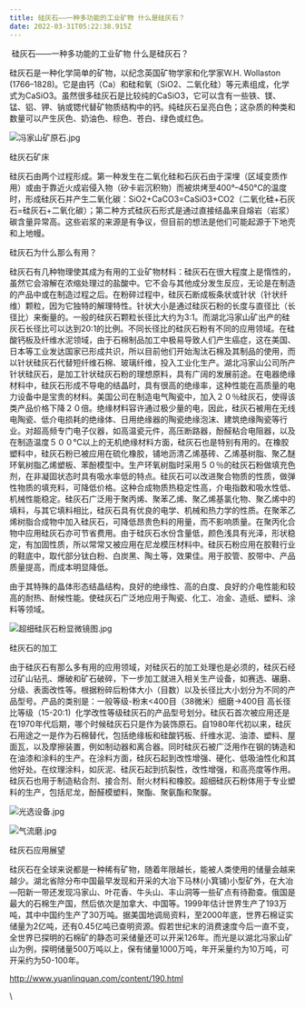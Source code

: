 ```yaml
---
title: 硅灰石——一种多功能的工业矿物 什么是硅灰石？
date: 2022-03-31T05:22:38.915Z
---
```

<!--StartFragment-->

 硅灰石——一种多功能的工业矿物 什么是硅灰石？



硅灰石是一种化学简单的矿物，以纪念英国矿物学家和化学家W.H. Wollaston (1766–1828)。它是由钙（Ca）和硅和氧（SiO2、二氧化硅）等元素组成，化学式为CaSiO3。虽然很多硅灰石是比较纯的CaSiO3，它可以含有一些铁、镁、锰、铝、钾、钠或锶代替矿物质结构中的钙。纯硅灰石呈亮白色；这杂质的种类和数量可以产生灰色、奶油色、棕色、苍白、绿色或红色。

![冯家山矿原石.jpg](http://www.yuanlinquan.com/static/upload/image/20220406/1649233687643242.jpg "1649233687643242.jpg")

硅灰石矿床

硅灰石由两个过程形成。第一种发生在二氧化硅和石灰石由于深埋（区域变质作用）或由于靠近火成岩侵入物（矽卡岩沉积物）而被烘烤至400°–450°C的温度时，形成硅灰石并产生二氧化碳：SiO2+CaCO3=CaSiO3+CO2（二氧化硅+石灰石=硅灰石+二氧化碳）；第二种方式硅灰石形式是通过直接结晶来自熔岩（岩浆）碳含量异常高。这些岩浆的来源是有争议，但目前的想法是他们可能起源于下地壳和上地幔。



硅灰石为什么那么有用？

硅灰石有几种物理使其成为有用的工业矿物材料：硅灰石在很大程度上是惰性的，虽然它会溶解在浓缩处理过的盐酸中。它不会与其他成分发生反应，无论是在制造的产品中或在制造过程之后。在粉碎过程中，硅灰石断成板条状或针状（针状纤维）颗粒，因为它独特的解理特性。针状大小是通过硅灰石粉的长度与直径比（长径比）来衡量的。一般的硅灰石颗粒长径比大约为3:1。而湖北冯家山矿出产的硅灰石长径比可以达到20:1的比例。不同长径比的硅灰石粉有不同的应用领域。在硅酸钙板及纤维水泥领域，由于石棉制品加工中极易导致人们产生癌症，这在美国、日本等工业发达国家已形成共识，所以目前他们开始淘汰石棉及其制品的使用，而以针状硅灰石代替短纤维石棉、玻璃纤维，投入工业化生产。湖北冯家山公司所产针状硅灰石，是加工针状硅灰石粉的理想原料，具有广阔的发展前途。在电器绝缘材料中，硅灰石形成不导电的结晶时，具有很高的绝缘率，这种性能在高质量的电力设备中是宝贵的材料。美国公司在制造电气陶瓷中，加入２０％硅灰石，使得该类产品价格下降２０倍。绝缘材料容许通过极少量的电，因此，硅灰石被用在无线电陶瓷、低介电损耗的绝缘体、日用绝缘器的陶瓷绝缘泡沫、建筑绝缘陶瓷等行业。对超高频专门电子仪器，如高温瓷元件，高压断路器，酚醛粘合电阻器，以及在制造温度５００℃以上的无机绝缘材料方面，硅灰石也是特别有用的。在橡胶塑料中，硅灰石粉已被应用在硫化橡胶，铺地沥清乙烯基砖、乙烯基树脂、聚乙醚环氧树脂乙烯塑板、苯酚模型中。生产环氧树脂时采用５０％的硅灰石粉做填充色剂，在非凝固状态时具有吸水率低的特点。硅灰石可以改进聚合物质的性质，做弹性物质的填充料，可降低价格。这种合成物质热稳定性高，介电指数和吸水性低、机械性能稳定。硅灰石广泛用于聚丙烯、聚苯乙烯、聚乙烯基氯化物、聚乙烯中的填料，与其它填料相比，硅灰石具有优良的电学、机械和热力学的性质。在聚苯乙烯树脂合成物中加入硅灰石，可降低昂贵色料的用量，而不影响质量。在聚丙化合物中应用硅灰石亦可节省费用。由于硅灰石水份含量低，颜色浅具有光泽，形状稳定，有加固性质，所以常常又被应用在尼龙模压材料中。硅灰石粉应用在胶鞋行业的鞋底中，取代部分钛白粉、白炭黑、陶土等，效果佳。用于胶管、胶带中、产品质量提高，而成本明显降低。

由于其特殊的晶体形态结晶结构，良好的绝缘性、高的白度、良好的介电性能和较高的耐热、耐候性能。使硅灰石广泛地应用于陶瓷、化工、冶金、造纸、塑料、涂料等领域。

![超细硅灰石粉显微镜图.jpg](http://www.yuanlinquan.com/static/upload/image/20220406/1649233703659213.jpg "1649233703659213.jpg")

硅灰石的加工

由于硅灰石有那么多有用的应用领域，对硅灰石的加工处理也是必须的，硅灰石经过矿山钻孔、爆破和矿石破碎，下一步加工就进入相关生产设备，如赛选、碾磨、分级、表面改性等。根据粉碎后粉体大小（目数）以及长径比大小划分为不同的产品型号。产品的类别是：一般等级-粉末<400目（38微米）细磨->400目 高长径比等级（15-20:1)  化学改性等级硅灰石的产品型号划分。硅灰石首次被应用还是在1970年代后期，哪个时候硅灰石只是作为装饰原石。自1980年代初以来，硅灰石用途之一是作为石棉替代，包括绝缘板和硅酸钙板、纤维水泥、油漆、塑料、屋面瓦，以及摩擦装置，例如制动器和离合器。同时硅灰石被广泛用作在钢的铸造和在油漆和涂料的生产。在涂料方面，硅灰石起到改性增强、硬化、低吸油性化和其他好处。在纹理涂料，如灰泥、硅灰石起到抗裂性，改性增强，和高亮度等作用。硅灰石也用于制造粘合剂、接合剂、耐火材料和橡胶。超细硅灰石粉体用于专业塑料的生产，包括尼龙，酚醛模塑料，聚酯、聚氨酯和聚脲。

![光选设备.jpg](http://www.yuanlinquan.com/static/upload/image/20220406/1649233716820220.jpg "1649233716820220.jpg")

![气流磨.jpg](http://www.yuanlinquan.com/static/upload/image/20220406/1649233724911096.jpg "1649233724911096.jpg")

硅灰石应用展望

硅灰石在全球来说都是一种稀有矿物，随着年限越长，能被人类使用的储量会越来越少。湖北省除分布中国最早发现和开采的大冶下马林(小箕铺)小型矿外，在大冶—阳新一带还发现冯家山、叶花香、牛头山、丰山洞等一些矿点有待勘查。俄国是最大的石棉生产国，然后依次是加拿大、中国等。1999年估计世界生产了193万吨，其中中国约生产了30万吨。据美国地调局资料，至2000年底，世界石棉证实储量为2亿吨，还有0.45亿吨已查明资源。假若世纪末的消费速度今后一直不变，全世界已探明的石棉矿的静态可采储量还可以开采126年。而光是以湖北冯家山矿山为例，探明储量500万吨以上，保有储量1000万吨，年开采量约为10万吨，可开采约为50-100年。

http://www.yuanlinquan.com/content/190.html

\
<!--EndFragment-->